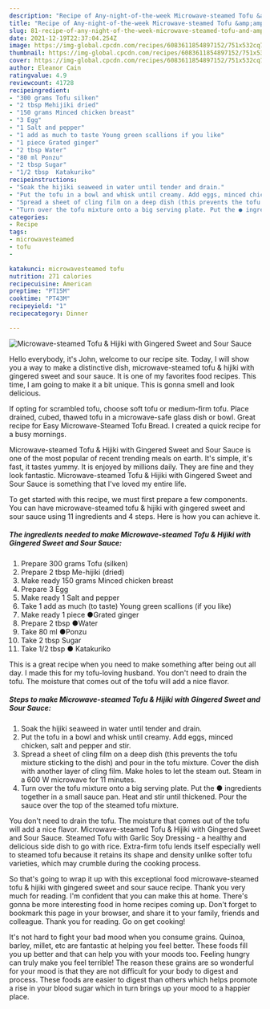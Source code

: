 ```yaml
---
description: "Recipe of Any-night-of-the-week Microwave-steamed Tofu &amp;amp; Hijiki with Gingered Sweet and Sour Sauce"
title: "Recipe of Any-night-of-the-week Microwave-steamed Tofu &amp;amp; Hijiki with Gingered Sweet and Sour Sauce"
slug: 81-recipe-of-any-night-of-the-week-microwave-steamed-tofu-and-amp-hijiki-with-gingered-sweet-and-sour-sauce
date: 2021-12-19T22:37:04.254Z
image: https://img-global.cpcdn.com/recipes/6083611854897152/751x532cq70/microwave-steamed-tofu-hijiki-with-gingered-sweet-and-sour-sauce-recipe-main-photo.jpg
thumbnail: https://img-global.cpcdn.com/recipes/6083611854897152/751x532cq70/microwave-steamed-tofu-hijiki-with-gingered-sweet-and-sour-sauce-recipe-main-photo.jpg
cover: https://img-global.cpcdn.com/recipes/6083611854897152/751x532cq70/microwave-steamed-tofu-hijiki-with-gingered-sweet-and-sour-sauce-recipe-main-photo.jpg
author: Eleanor Cain
ratingvalue: 4.9
reviewcount: 41728
recipeingredient:
- "300 grams Tofu silken"
- "2 tbsp Mehijiki dried"
- "150 grams Minced chicken breast"
- "3 Egg"
- "1 Salt and pepper"
- "1 add as much to taste Young green scallions if you like"
- "1 piece Grated ginger"
- "2 tbsp Water"
- "80 ml Ponzu"
- "2 tbsp Sugar"
- "1/2 tbsp  Katakuriko"
recipeinstructions:
- "Soak the hijiki seaweed in water until tender and drain."
- "Put the tofu in a bowl and whisk until creamy. Add eggs, minced chicken, salt and pepper and stir."
- "Spread a sheet of cling film on a deep dish (this prevents the tofu mixture sticking to the dish) and pour in the tofu mixture. Cover the dish with another layer of cling film. Make holes to let the steam out. Steam in a 600 W microwave for 11 minutes."
- "Turn over the tofu mixture onto a big serving plate. Put the ● ingredients together in a small sauce pan. Heat and stir until thickened. Pour the sauce over the top of the steamed tofu mixture."
categories:
- Recipe
tags:
- microwavesteamed
- tofu
- 

katakunci: microwavesteamed tofu  
nutrition: 271 calories
recipecuisine: American
preptime: "PT15M"
cooktime: "PT43M"
recipeyield: "1"
recipecategory: Dinner

---
```



![Microwave-steamed Tofu &amp; Hijiki with Gingered Sweet and Sour Sauce](https://img-global.cpcdn.com/recipes/6083611854897152/751x532cq70/microwave-steamed-tofu-hijiki-with-gingered-sweet-and-sour-sauce-recipe-main-photo.jpg)

Hello everybody, it's John, welcome to our recipe site. Today, I will show you a way to make a distinctive dish, microwave-steamed tofu &amp; hijiki with gingered sweet and sour sauce. It is one of my favorites food recipes. This time, I am going to make it a bit unique. This is gonna smell and look delicious.

If opting for scrambled tofu, choose soft tofu or medium-firm tofu. Place drained, cubed, thawed tofu in a microwave-safe glass dish or bowl. Great recipe for Easy Microwave-Steamed Tofu Bread. I created a quick recipe for a busy mornings.

Microwave-steamed Tofu &amp; Hijiki with Gingered Sweet and Sour Sauce is one of the most popular of recent trending meals on earth. It's simple, it's fast, it tastes yummy. It is enjoyed by millions daily. They are fine and they look fantastic. Microwave-steamed Tofu &amp; Hijiki with Gingered Sweet and Sour Sauce is something that I've loved my entire life.


To get started with this recipe, we must first prepare a few components. You can have microwave-steamed tofu &amp; hijiki with gingered sweet and sour sauce using 11 ingredients and 4 steps. Here is how you can achieve it.

<!--inarticleads1-->

##### The ingredients needed to make Microwave-steamed Tofu &amp; Hijiki with Gingered Sweet and Sour Sauce:

1. Prepare 300 grams Tofu (silken)
1. Prepare 2 tbsp Me-hijiki (dried)
1. Make ready 150 grams Minced chicken breast
1. Prepare 3 Egg
1. Make ready 1 Salt and pepper
1. Take 1 add as much (to taste) Young green scallions (if you like)
1. Make ready 1 piece ●Grated ginger
1. Prepare 2 tbsp ●Water
1. Take 80 ml ●Ponzu
1. Take 2 tbsp Sugar
1. Take 1/2 tbsp ● Katakuriko


This is a great recipe when you need to make something after being out all day. I made this for my tofu-loving husband. You don&#39;t need to drain the tofu. The moisture that comes out of the tofu will add a nice flavor. 

<!--inarticleads2-->

##### Steps to make Microwave-steamed Tofu &amp; Hijiki with Gingered Sweet and Sour Sauce:

1. Soak the hijiki seaweed in water until tender and drain.
1. Put the tofu in a bowl and whisk until creamy. Add eggs, minced chicken, salt and pepper and stir.
1. Spread a sheet of cling film on a deep dish (this prevents the tofu mixture sticking to the dish) and pour in the tofu mixture. Cover the dish with another layer of cling film. Make holes to let the steam out. Steam in a 600 W microwave for 11 minutes.
1. Turn over the tofu mixture onto a big serving plate. Put the ● ingredients together in a small sauce pan. Heat and stir until thickened. Pour the sauce over the top of the steamed tofu mixture.


You don&#39;t need to drain the tofu. The moisture that comes out of the tofu will add a nice flavor. Microwave-steamed Tofu &amp; Hijiki with Gingered Sweet and Sour Sauce. Steamed Tofu with Garlic Soy Dressing - a healthy and delicious side dish to go with rice. Extra-firm tofu lends itself especially well to steamed tofu because it retains its shape and density unlike softer tofu varieties, which may crumble during the cooking process. 

So that's going to wrap it up with this exceptional food microwave-steamed tofu &amp; hijiki with gingered sweet and sour sauce recipe. Thank you very much for reading. I'm confident that you can make this at home. There's gonna be more interesting food in home recipes coming up. Don't forget to bookmark this page in your browser, and share it to your family, friends and colleague. Thank you for reading. Go on get cooking!

It's not hard to fight your bad mood when you consume grains. Quinoa, barley, millet, etc are fantastic at helping you feel better. These foods fill you up better and that can help you with your moods too. Feeling hungry can truly make you feel terrible! The reason these grains are so wonderful for your mood is that they are not difficult for your body to digest and process. These foods are easier to digest than others which helps promote a rise in your blood sugar which in turn brings up your mood to a happier place.
